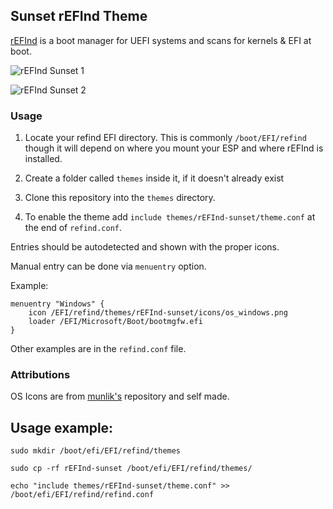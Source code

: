 ## Sunset rEFInd Theme

[rEFInd](http://www.rodsbooks.com/refind/) is a boot manager for UEFI systems and scans for kernels & EFI at boot.

![rEFInd Sunset 1](https://i.imgur.com/TcoNQeg.jpg)

![rEFInd Sunset 2](https://i.imgur.com/2NBuuaR.jpg)

### Usage

 1. Locate your refind EFI directory. This is commonly `/boot/EFI/refind`
    though it will depend on where you mount your ESP and where rEFInd is
    installed.

 2. Create a folder called `themes` inside it, if it doesn't already exist

 3. Clone this repository into the `themes` directory.

 4. To enable the theme add `include themes/rEFInd-sunset/theme.conf` at the end of
    `refind.conf`.
    
Entries should be autodetected and shown with the proper icons.

Manual entry can be done via `menuentry` option.

Example:

```
menuentry "Windows" {
	icon /EFI/refind/themes/rEFInd-sunset/icons/os_windows.png
	loader /EFI/Microsoft/Boot/bootmgfw.efi
}
```

Other examples are in the `refind.conf` file.

### Attributions

OS Icons are from [munlik's](https://github.com/munlik/refind-theme-regular) repository and self made.

## Usage example:

```
sudo mkdir /boot/efi/EFI/refind/themes

sudo cp -rf rEFInd-sunset /boot/efi/EFI/refind/themes/

echo "include themes/rEFInd-sunset/theme.conf" >> /boot/efi/EFI/refind/refind.conf
```


